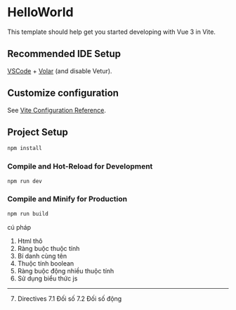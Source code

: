 # HelloWorld

This template should help get you started developing with Vue 3 in Vite.

## Recommended IDE Setup

[VSCode](https://code.visualstudio.com/) + [Volar](https://marketplace.visualstudio.com/items?itemName=Vue.volar) (and disable Vetur).

## Customize configuration

See [Vite Configuration Reference](https://vitejs.dev/config/).

## Project Setup

```sh
npm install
```

### Compile and Hot-Reload for Development

```sh
npm run dev
```

### Compile and Minify for Production

```sh
npm run build
```

cú pháp

1. Html thô
2. Ràng buộc thuộc tính
3. Bí danh cùng tên
4. Thuộc tính boolean
5. Ràng buộc động nhiều thuộc tính
6. Sử dụng biểu thức js

---

7. Directives
   7.1 Đối số
   7.2 Đối số động
